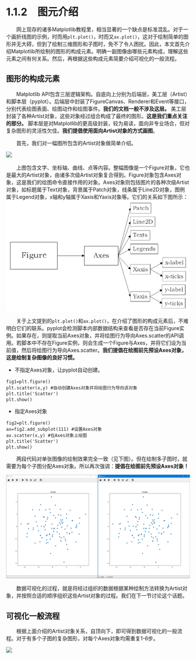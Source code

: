# 1.1.2&emsp;图元介绍
&emsp;&emsp;网上现存的诸多Matplotlib教程里，相当显著的一个缺点是标准混乱。对于一个画折线图的示例，时而用`plt.plot()`，时而又`ax.plot()`，这对于绘制简单的图形并无大碍，但到了绘制三维图形和子图时，免不了令人困扰。因此，本文首先介绍Matplotlib所绘制的图形的构成元素。明确一副图像由哪些元素构成，理解这些元素之间有何关系。然后，再根据这些构成元素简要介绍可视化的一般流程。

## 图形的构成元素

&emsp;&emsp;Matplotlib API包含三层逻辑架构。自底向上分别为后端层，美工层（Artist）和脚本层（pyplot）。后端层中封装了FigureCanvas、Renderer和Event等接口，分别代表绘图表面、绘图动作和绘图事件。**我们的文档一般不涉及这层。** 美工层封装了各种Artist对象，这些对象经过组合构成了最终的图形。**这是我们重点关注的部分。** 脚本层是对Matplotlib的更高级封装，较为易读，面向非专业场合，但对复杂图形的灵活性欠佳。**我们提倡使用面向Artist对象的方式画图**。

&emsp;&emsp;首先，我们对一幅图所包含的Artist对象做简单介绍。

![](https://matplotlib.org/_images/anatomy1.png)

&emsp;&emsp;上图包含文字、坐标轴、曲线、点等内容。整幅图像是一个Figure对象，它也是最大的Artist对象，由诸多次级Artist对象复合得到。Figure对象包含Axes对象，这是我们的绘图命令直接作用的对象。Axes对象则包括图片的各种次级Artist对象，如标题属于Text对象，背景属于Patch对象，线条属于Line2D对象，图例属于Legend对象，x轴和y轴属于Xaxis和Yaxis对象等。它们的关系如下图所示：
![](https://github.com/Cathayaliu/Pyhton-Data-Visualization-Intro/blob/master/picture/chapter%201/figure3.png)

&emsp;&emsp;关于上文提到的`plt.plot()`和`ax.plot()`，在介绍了图形的构成元素后，不难明白它们的联系。pyplot会检测脚本内部数据结构来查看是否存在当前Figure实例。如果存在，则提取当前Axes对象，并将绘图行为导向Axes.scatter的API调用。若脚本中不存在Figure实例，则会生成一个Figure与Axes，并将它们设为当前值，然后将绘图行为导向Axes.scatter。**我们提倡在绘图前先预设Axes对象，这是绘制复杂图像的良好习惯。**

* 不指定Axes对象，让pyplot自动创建。

```
fig1=plt.figure()
plt.scatter(x,y) #自动创建Axes对象并将绘图行为导向该对象
plt.title('Scatter')
plt.show()
```
* 指定Axes对象

```
fig2=plt.figure()
ax=fig2.add_subplot(111) #设置Axes对象
ax.scatter(x,y) #在Axes对象上绘图
plt.title('Scatter')
plt.show()
```

&emsp;&emsp;两段代码对单张图像的绘制效果完全一致（见下图）。但在绘制多子图时，就需要为每个子图分配Axes对象。所以再次强调：**提倡在绘图前先预设Axes对象！**

![](https://github.com/Cathayaliu/Pyhton-Data-Visualization-Intro/blob/master/picture/chapter%201/2019-04-19%20(4).png)

&emsp;&emsp;数据可视化的过程，就是将经过组织的数据根据某种绘制方法转换为Artist对象，并按照合适的顺序组织这些Artist对象的过程。我们在下一节讨论这个话题。
## 可视化一般流程

&emsp;&emsp;根据上面介绍的Artist对象关系，自顶向下，即可得到数据可视化的一般流程。对于有多个子图的复杂图形，对每个Axes对象均需重复1-6步。

![](http://upload-images.jianshu.io/upload_images/13614507-841afa8cc90fde22.png?imageMogr2/auto-orient/strip%7CimageView2/2/w/699)

